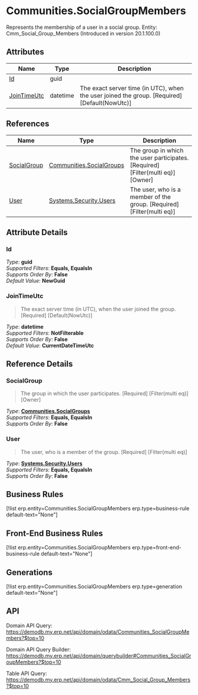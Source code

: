 # Communities.SocialGroupMembers

Represents the membership of a user in a social group. Entity: Cmm_Social_Group_Members (Introduced in version 20.1.100.0)

## Attributes

| Name | Type | Description |
| ---- | ---- | --- |
| [Id](Communities.SocialGroupMembers.md#Id) | guid |  
| [JoinTimeUtc](Communities.SocialGroupMembers.md#JoinTimeUtc) | datetime | The exact server time (in UTC), when the user joined the group. [Required] [Default(NowUtc)] 

## References

| Name | Type | Description |
| ---- | ---- | --- |
| [SocialGroup](Communities.SocialGroupMembers.md#SocialGroup) | [Communities.SocialGroups](Communities.SocialGroups.md) | The group in which the user participates. [Required] [Filter(multi eq)] [Owner] |
| [User](Communities.SocialGroupMembers.md#User) | [Systems.Security.Users](Systems.Security.Users.md) | The user, who is a member of the group. [Required] [Filter(multi eq)] |


## Attribute Details

### Id

_Type_: **guid**  
_Supported Filters_: **Equals, EqualsIn**  
_Supports Order By_: **False**  
_Default Value_: **NewGuid**  

### JoinTimeUtc

> The exact server time (in UTC), when the user joined the group. [Required] [Default(NowUtc)]

_Type_: **datetime**  
_Supported Filters_: **NotFilterable**  
_Supports Order By_: **False**  
_Default Value_: **CurrentDateTimeUtc**  


## Reference Details

### SocialGroup

> The group in which the user participates. [Required] [Filter(multi eq)] [Owner]

_Type_: **[Communities.SocialGroups](Communities.SocialGroups.md)**  
_Supported Filters_: **Equals, EqualsIn**  
_Supports Order By_: **False**  

### User

> The user, who is a member of the group. [Required] [Filter(multi eq)]

_Type_: **[Systems.Security.Users](Systems.Security.Users.md)**  
_Supported Filters_: **Equals, EqualsIn**  
_Supports Order By_: **False**  



## Business Rules

[!list erp.entity=Communities.SocialGroupMembers erp.type=business-rule default-text="None"]

## Front-End Business Rules

[!list erp.entity=Communities.SocialGroupMembers erp.type=front-end-business-rule default-text="None"]

## Generations

[!list erp.entity=Communities.SocialGroupMembers erp.type=generation default-text="None"]

## API

Domain API Query:
<https://demodb.my.erp.net/api/domain/odata/Communities_SocialGroupMembers?$top=10>

Domain API Query Builder:
<https://demodb.my.erp.net/api/domain/querybuilder#Communities_SocialGroupMembers?$top=10>

Table API Query:
<https://demodb.my.erp.net/api/domain/odata/Cmm_Social_Group_Members?$top=10>

